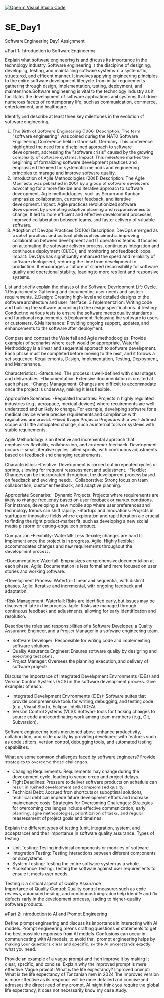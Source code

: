 [![Open in Visual Studio Code](https://classroom.github.com/assets/open-in-vscode-2e0aaae1b6195c2367325f4f02e2d04e9abb55f0b24a779b69b11b9e10269abc.svg)](https://classroom.github.com/online_ide?assignment_repo_id=15569640&assignment_repo_type=AssignmentRepo)
# SE_Day1
Software Engineering Day1 Assignment

#Part 1: Introduction to Software Engineering

Explain what software engineering is and discuss its importance in the technology industry.
Software engineering is the discipline of designing, developing, testing, and maintaining software systems in a systematic, structured, and efficient manner. It involves applying engineering principles to the entire software development lifecycle, from initial requirements gathering through design, implementation, testing, deployment, and maintenance.Software engineering is vital to the technology industry as it facilitates the development of software applications and systems that drive numerous facets of contemporary life, such as communication, commerce, entertainment, and healthcare.


Identify and describe at least three key milestones in the evolution of software engineering.
1. The Birth of Software Engineering (1968)
Description: The term "software engineering" was coined during the NATO Software Engineering Conference held in Garmisch, Germany. This conference highlighted the need for a disciplined approach to software development, addressing the "software crisis" caused by the growing complexity of software systems.
Impact: This milestone marked the beginning of formalizing software development practices and emphasized the need for systematic methods and engineering principles to manage and improve software quality.
2. Introduction of Agile Methodologies (2001)
Description: The Agile Manifesto was published in 2001 by a group of software developers advocating for a more flexible and iterative approach to software development. Agile methodologies, such as Scrum and Kanban, emphasize collaboration, customer feedback, and iterative development.
Impact: Agile practices revolutionized software development by promoting adaptive planning and responsiveness to change. It led to more efficient and effective development processes, improved collaboration between teams, and faster delivery of valuable software.
3. Adoption of DevOps Practices (2010s)
Description: DevOps emerged as a set of practices and cultural philosophies aimed at improving collaboration between development and IT operations teams. It focuses on automating the software delivery process, continuous integration and continuous deployment (CI/CD), and monitoring and feedback loops.
Impact: DevOps has significantly enhanced the speed and reliability of software deployment, reducing the time from development to production. It encourages a culture of shared responsibility for software quality and operational stability, leading to more resilient and responsive systems.


List and briefly explain the phases of the Software Development Life Cycle.
1.Requirements: Gathering and documenting user needs and system requirements.
2.Design: Creating high-level and detailed designs of the software architecture and user interface.
3.Implementation: Writing code and building the software according to the design specifications.
4.Testing: Conducting various tests to ensure the software meets quality standards and functional requirements.
5.Deployment: Releasing the software to users or customers.
6.Maintenance: Providing ongoing support, updates, and enhancements to the software after deployment.


Compare and contrast the Waterfall and Agile methodologies. Provide examples of scenarios where each would be appropriate.
Waterfall Methodology is a linear and sequential approach to software development. Each phase must be completed before moving to the next, and it follows a set sequence: Requirements, Design, Implementation, Testing, Deployment, and Maintenance.

Characteristics:
-Structured: The process is well-defined with clear stages and deliverables.
-Documentation: Extensive documentation is created at each phase.
-Change Management: Changes are difficult to accommodate once the project is underway, making it less flexible.

Appropriate Scenarios:
-Regulated Industries: Projects in highly regulated industries (e.g., aerospace, medical devices) where requirements are well-understood and unlikely to change. For example, developing software for a medical device where precise requirements and compliance with regulations are crucial.
-Fixed Scope Projects: Projects with a well-defined scope and little anticipated change, such as internal tools or systems with stable requirements.

Agile Methodology is an iterative and incremental approach that emphasizes flexibility, collaboration, and customer feedback. Development occurs in small, iterative cycles called sprints, with continuous adjustments based on feedback and changing requirements.

Characteristics:
-Iterative: Development is carried out in repeated cycles or sprints, allowing for frequent reassessment and adjustment.
-Flexible: Changes can be incorporated throughout the development process based on feedback and evolving needs.
-Collaborative: Strong focus on team collaboration, customer feedback, and adaptive planning.

Appropriate Scenarios:
-Dynamic Projects: Projects where requirements are likely to change frequently based on user feedback or market conditions. For instance, developing a new mobile app where user preferences and technology trends can shift rapidly.
-Startups and Innovations: Projects in startups or innovative fields where exploration and rapid iteration are crucial to finding the right product-market fit, such as developing a new social media platform or cutting-edge tech product.

Comparison
-Flexibility:
Waterfall: Less flexible; changes are hard to implement once the project is in progress.
Agile: Highly flexible; accommodates changes and new requirements throughout the development process.

-Documentation:
Waterfall: Emphasizes comprehensive documentation at each phase.
Agile: Documentation is less formal and more focused on user stories and working software.

-Development Process:
Waterfall: Linear and sequential, with distinct phases.
Agile: Iterative and incremental, with ongoing feedback and adaptation.

-Risk Management:
Waterfall: Risks are identified early, but issues may be discovered late in the process.
Agile: Risks are managed through continuous feedback and adjustments, allowing for early identification and resolution.

Describe the roles and responsibilities of a Software Developer, a Quality Assurance Engineer, and a Project Manager in a software engineering team.
- Software Developer: Responsible for writing code and implementing software solutions.
- Quality Assurance Engineer: Ensures software quality by designing and executing test plans.
- Project Manager: Oversees the planning, execution, and delivery of software projects.

Discuss the importance of Integrated Development Environments (IDEs) and Version Control Systems (VCS) in the software development process. Give examples of each.
- Integrated Development Environments (IDEs): Software suites that provide comprehensive tools for writing, debugging, and testing code (e.g., Visual Studio, Eclipse, IntelliJ IDEA).
- Version Control Systems (VCS): Software tools for tracking changes to source code and coordinating work among team members (e.g., Git, Subversion).

Software engineering tools mentioned above enhance productivity, collaboration, and code quality by providing developers with features such as code editors, version control, debugging tools, and automated testing capabilities.


What are some common challenges faced by software engineers? Provide strategies to overcome these challenges.
- Changing Requirements: Requirements may change during the development cycle, leading to scope creep and project delays.
- Tight Deadlines: Pressure to deliver software products on schedule can result in rushed development and compromised quality.
- Technical Debt: Accrued from shortcuts or suboptimal solutions, technical debt can impede future development efforts and increase maintenance costs.
Strategies for Overcoming Challenges: Strategies for overcoming challenges include effective communication, early planning, agile methodologies, prioritization of tasks, and regular reassessment of project goals and timelines.

Explain the different types of testing (unit, integration, system, and acceptance) and their importance in software quality assurance.
Types of testing
  - Unit Testing: Testing individual components or modules of software.
  - Integration Testing: Testing interactions between different components or subsystems.
  - System Testing: Testing the entire software system as a whole.
  - Acceptance Testing: Testing the software against user requirements to ensure it meets user needs.

Testing is a critical aspect of Quality Assurance  
Importance of Quality Control: Quality control measures such as code reviews, automated testing, and continuous integration help identify and fix defects early in the development process, leading to higher-quality software products.


#Part 2: Introduction to AI and Prompt Engineering


Define prompt engineering and discuss its importance in interacting with AI models.
Prompt engineering means crafting questions or statements to get the best possible responses from AI models. Confusions can occur in communicating with AI models, to avoid that, prompt engineering helps by making your questions clear and specific, so the AI understands exactly what you need.

Provide an example of a vague prompt and then improve it by making it clear, specific, and concise. Explain why the improved prompt is more effective.
Vague prompt: What is the life expectancy?
Improved prompt: What is the life expectancy of Tanzanian men in 2024
The improved version is more effective as its responce will be more detailed and concise and adresses the direct need of my prompt, AI might think you require the global life expectancy, it does not necessarily know my case study.
